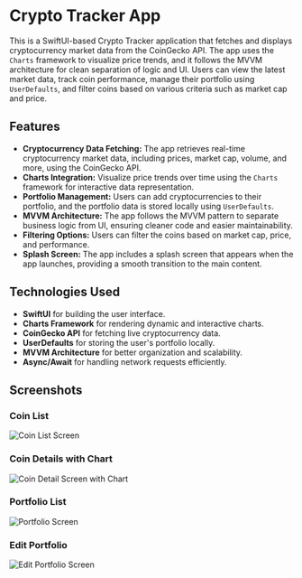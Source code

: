 # Crypto Tracker App

This is a SwiftUI-based Crypto Tracker application that fetches and displays cryptocurrency market data from the CoinGecko API. The app uses the `Charts` framework to visualize price trends, and it follows the MVVM architecture for clean separation of logic and UI. Users can view the latest market data, track coin performance, manage their portfolio using `UserDefaults`, and filter coins based on various criteria such as market cap and price.

## Features

- **Cryptocurrency Data Fetching:** The app retrieves real-time cryptocurrency market data, including prices, market cap, volume, and more, using the CoinGecko API.
- **Charts Integration:** Visualize price trends over time using the `Charts` framework for interactive data representation.
- **Portfolio Management:** Users can add cryptocurrencies to their portfolio, and the portfolio data is stored locally using `UserDefaults`.
- **MVVM Architecture:** The app follows the MVVM pattern to separate business logic from UI, ensuring cleaner code and easier maintainability.
- **Filtering Options:** Users can filter the coins based on market cap, price, and performance.
- **Splash Screen:** The app includes a splash screen that appears when the app launches, providing a smooth transition to the main content.

## Technologies Used

- **SwiftUI** for building the user interface.
- **Charts Framework** for rendering dynamic and interactive charts.
- **CoinGecko API** for fetching live cryptocurrency data.
- **UserDefaults** for storing the user's portfolio locally.
- **MVVM Architecture** for better organization and scalability.
- **Async/Await** for handling network requests efficiently.

## Screenshots

### Coin List

![Coin List Screen](Screenshots/coin-list.png)

### Coin Details with Chart

![Coin Detail Screen with Chart](Screenshots/coin-detail-chart.png)

### Portfolio List

![Portfolio Screen](Screenshots/portfolio-list.png)

### Edit Portfolio 

![Edit Portfolio Screen](Screenshots/edit-portfolio-screen.png)


